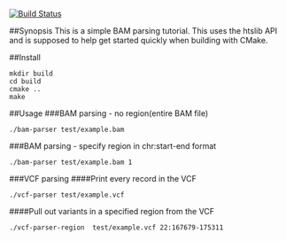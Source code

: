 [![Build Status](https://travis-ci.org/gatoravi/bam-parser-tutorial.svg?branch=master)](https://travis-ci.org/gatoravi/bam-parser-tutorial)

##Synopsis
This is a simple BAM parsing tutorial. This uses the htslib API and
is supposed to help get started quickly when building with CMake.

##Install
```
mkdir build
cd build
cmake ..
make
```

##Usage
###BAM parsing - no region(entire BAM file)
```
./bam-parser test/example.bam
```
###BAM parsing - specify region in chr:start-end format
```
./bam-parser test/example.bam 1
```

###VCF parsing
####Print every record in the VCF
```
./vcf-parser test/example.vcf
```

####Pull out variants in a specified region from the VCF
```
./vcf-parser-region  test/example.vcf 22:167679-175311
```
